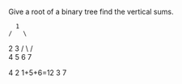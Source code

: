 Give a root of a binary tree find the vertical sums.

      1
    /   \
  2      3
 / \    / \
4   5  6   7

4
2
1+5+6=12
3
7